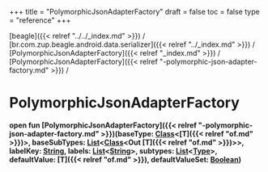 +++
title = "PolymorphicJsonAdapterFactory"
draft = false
toc = false
type = "reference"
+++

[beagle]({{< relref "../../_index.md" >}}) / [br.com.zup.beagle.android.data.serializer]({{< relref "../_index.md" >}}) / [PolymorphicJsonAdapterFactory]({{< relref "_index.md" >}}) / [PolymorphicJsonAdapterFactory]({{< relref "-polymorphic-json-adapter-factory.md" >}}) / 



# PolymorphicJsonAdapterFactory  
  
<b><b>open fun [PolymorphicJsonAdapterFactory]({{< relref "-polymorphic-json-adapter-factory.md" >}})(baseType: [Class](https://developer.android.com/reference/kotlin/java/lang/Class.html)<[T]({{< relref "of.md" >}})>, baseSubTypes: [List](https://developer.android.com/reference/kotlin/java/util/List.html)<[Class](https://developer.android.com/reference/kotlin/java/lang/Class.html)<Out [T]({{< relref "of.md" >}})>>, labelKey: [String](https://developer.android.com/reference/kotlin/java/lang/String.html), labels: [List](https://developer.android.com/reference/kotlin/java/util/List.html)<[String](https://developer.android.com/reference/kotlin/java/lang/String.html)>, subtypes: [List](https://developer.android.com/reference/kotlin/java/util/List.html)<[Type](https://developer.android.com/reference/kotlin/java/lang/reflect/Type.html)>, defaultValue: [T]({{< relref "of.md" >}}), defaultValueSet: [Boolean](https://kotlinlang.org/api/latest/jvm/stdlib/kotlin/-boolean/index.html))</b></b>  



